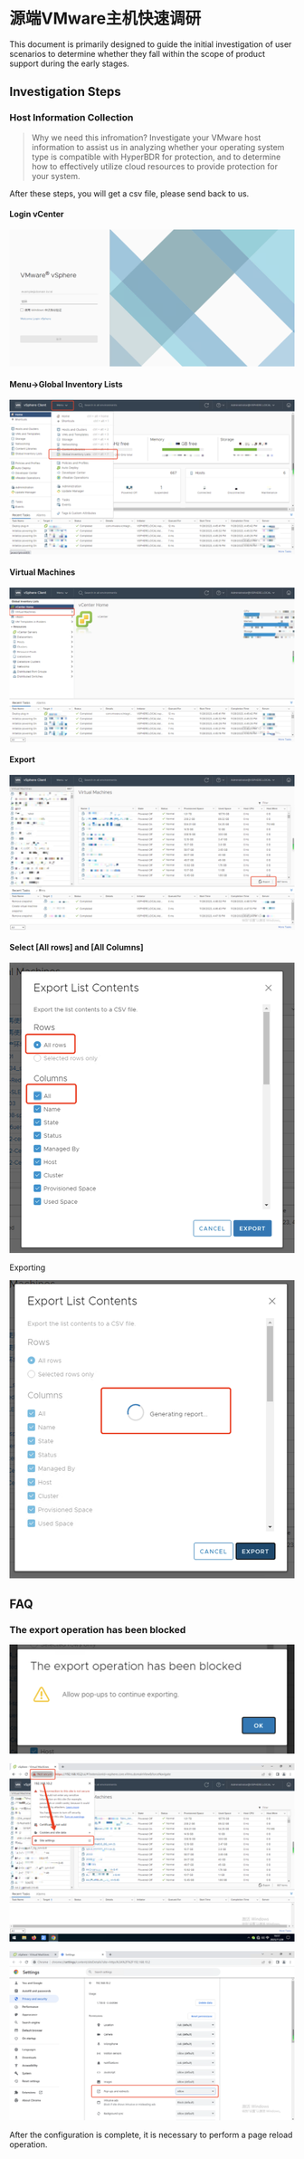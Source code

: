 # 源端VMware主机快速调研

This document is primarily designed to guide the initial investigation of user scenarios to determine whether they fall within the scope of product support during the early stages.

## Investigation Steps

### Host Information Collection

> Why we need this infromation? Investigate your VMware host information to assist us in analyzing whether your operating system type is compatible with HyperBDR for protection, and to determine how to effectively utilize cloud resources to provide protection for your system.

After these steps, you will get a csv file, please send back to us.

#### Login vCenter

![hyperbdr-vmware-investigation-1.png](./images/hyperbdr-vmware-investigation-1.png)

#### Menu->Global Inventory Lists

![hyperbdr-vmware-investigation-2.png](./images/hyperbdr-vmware-investigation-2.png)

#### Virtual Machines

![hyperbdr-vmware-investigation-3.png](./images/hyperbdr-vmware-investigation-3.png)

#### Export

![hyperbdr-vmware-investigation-4.png](./images/hyperbdr-vmware-investigation-4.png)

#### Select [All rows] and [All Columns]

![hyperbdr-vmware-investigation-5.png](./images/hyperbdr-vmware-investigation-5.png)

Exporting

![hyperbdr-vmware-investigation-6.png](./images/hyperbdr-vmware-investigation-6.png)

## FAQ

### The export operation has been blocked

![hyperbdr-vmware-investigation-7.png](./images/hyperbdr-vmware-investigation-7.png)

![hyperbdr-vmware-investigation-8.png](./images/hyperbdr-vmware-investigation-8.png)

![hyperbdr-vmware-investigation-9.png](./images/hyperbdr-vmware-investigation-9.png)

After the configuration is complete, it is necessary to perform a page reload operation.
